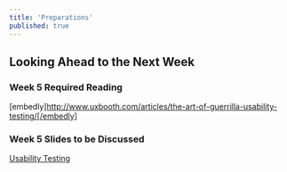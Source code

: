 ```yaml
---
title: 'Preparations'
published: true
---
```


## Looking Ahead to the Next Week

### Week 5 Required Reading
[embedly]http://www.uxbooth.com/articles/the-art-of-guerrilla-usability-testing/[/embedly]

### Week 5 Slides to be Discussed
[Usability Testing](https://www.google.ca/slides/about/)
